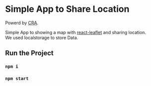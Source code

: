 # Simple App to Share Location

Powerd by [CRA](https://github.com/facebook/create-react-app).

Simple App to showing a map with [react-leaflet](https://react-leaflet.js.org/) and sharing location.\
We used localstorage to store Data.

## Run the Project

### `npm i`

### `npm start`
